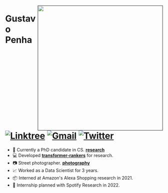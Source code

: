 [<img align="right" width="400" src="https://github-readme-stats.vercel.app/api?username=guzpenha&show_icons=true&theme=default&hide_border=true"/>]()

# Gustavo Penha [![Linktree](https://img.shields.io/badge/-Linktree-green?style=flat&logo=Linktree&logoColor=white)](https://linktr.ee/guzpenha) [![Gmail](https://img.shields.io/badge/guzpenha10@gmail.com-blue?style=flat&logo=Gmail&logoColor=white)](mailto:guzpenha10@gmail.com) [![Twitter](https://img.shields.io/badge/-Guz-blue?style=flat&logo=Twitter&logoColor=white)](https://twitter.com/_Guz_)  

<!-- <h2 align="center">About me</h2>-->

- 🌱 Currently a PhD candidate in CS. [**research**](https://guzpenha.github.io/guzblog/)
- 💻 Developed [**transformer-rankers**](https://guzpenha.github.io/transformer_rankers/) for research.
- 📷 Street photographer. [**photography**](https://guzpenha.github.io/gallery/)
- 📈 Worked as a Data Scientist for 3 years.
- 📦 Interned at Amazon's Alexa Shopping research in 2021.
- 🎵 Internship planned with Spotify Research in 2022.



<!--  <h2 align="center">  Github stats 💻</h2>
<img width="50%" align="center" src="https://github-readme-stats.vercel.app/api?username=guzpenha&show_icons=true&theme=default&hide_border=true" />
   <img align="center" src="https://github-readme-stats.vercel.app/api?username=guzpenha&show_icons=true&theme=default" /> -->
